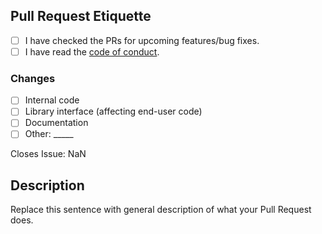 [code_of_conduct]: https://github.com/ydwk/ydwk/blob/master/.github/CODE_OF_CONDUCT.md
[new_issue]: https://github.com/ydwk/ydwk/issues/new/choose

## Pull Request Etiquette

<!--
  There are several guidelines you should follow in order for your
  Pull Request to be merged.
-->

- [ ] I have checked the PRs for upcoming features/bug fixes.
- [ ] I have read the [code of conduct][code_of_conduct].

<!--
  It is sometimes better to include more changes in a single commit. 
  If you find yourself having an overwhelming amount of commits, you
  can **rebase** your branch.
-->

### Changes

- [ ] Internal code
- [ ] Library interface (affecting end-user code) 
- [ ] Documentation
- [ ] Other: \_____ <!-- Insert other type here -->

<!-- Replace "NaN" with an issue number if this is a response to an issue -->

Closes Issue: NaN

## Description

Replace this sentence with general description of what your Pull Request does.